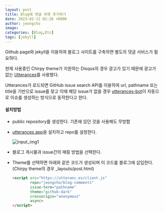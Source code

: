 ```yaml
---
layout: post
title: Blog에 댓글 위젯 추가하기
date: 2023-02-12 02:28 +0900
author: jeongcho
image:
categories: [Blog,Etc]
tags: [jekyll]
---
```


Github page와 jekyll을 이용하여 블로그 사이트를 구축하면 별도의 댓글 서비스가 필요하다.  

현재 사용중인 Chirpy theme가 지원하는 Disqus의 경우 광고가 있기 때문에 광고가 없는 [Utterances](https://utteranc.es/)를 사용했다.  

Utterances가 로드되면 GitHub issue search API를 이용하여 url, pathname 또는 title을 기반으로 issue를 찾고 이때 해당 issue가 없을 경우 [utterances-bot](https://github.com/utterances-bot)이 자동으로 이슈를 생성하는 방식으로 동작한다고 한다.  

#### 설치방법  

* public repository를 생성한다. 기존에 있던 것을 사용해도 무방함  

* [utterances app](https://github.com/apps/utterances)을 설치하고 repo를 설정한다.  

  ![input_img1](https://jeongcho.github.io/assets/img/2023-02-12_031238.png)  

* 블로그 게시물과 issue간의 매핑 방법을 선택한다.  

* Theme를 선택하면 아래와 같은 코드가 생성되며 이 코드를 블로그에 삽입한다.  
(Chirpy theme의 경우 _layouts/post.html)  

  ``` html
  <script src="https://utteranc.es/client.js"
          repo="jeongcho/blog-comments"
          issue-term="pathname"
          theme="github-dark"
          crossorigin="anonymous"
          async>
  </script>
  ```
